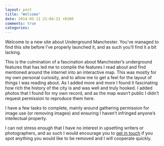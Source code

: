 ```yaml
---
layout: post
title: "Welcome"
date: 2014-05-11 21:04:21 +0100
comments: true
categories:
---
```

Welcome to a new site about Underground Manchester. You’ve managed to find this site before I’ve properly launched it, and as such you’ll find it a bit lacking.

This is the culmination of a fascination about Manchester’s underground features that has led me to compile the features I read about and find mentioned around the internet into an interactive map. This was mostly for my own personal curiosity, and to allow me to get a feel for the layout of things I was reading about. As I added more and more I found it fascinating how rich the history of the city is and was well and truly hooked. I added photos that I found for my own record, and as the map wasn’t public I didn’t request permission to reproduce them here.

I have a few tasks to complete, mainly around gathering permission for image use (or removing images) and ensuring I haven’t infringed anyone’s intellectual property.

I can not stress enough that I have no interest in upsetting writers or photographers, and as such I would encourage you to [get in touch](mailto:underground.manchester@gmail.com) if you spot anything you would like to be removed and I will cooperate quickly.
